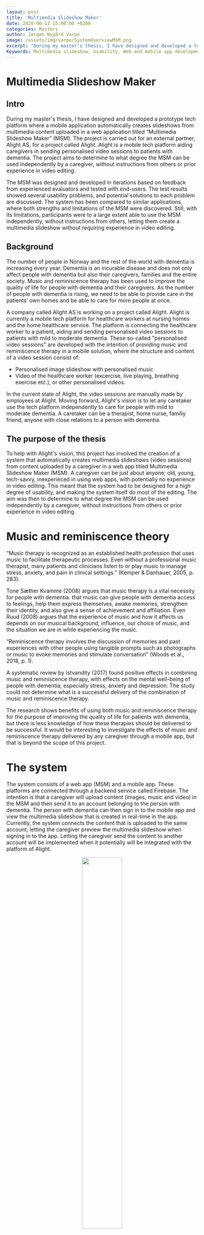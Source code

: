 ```yaml
---
layout: post
title: 'Multimedia Slideshow Maker'
date: 2020-06-13 15:00:00 +0200
categories: Masters
author: Jørgen Nygård Varpe
image: /assets/img/varpe/SystemOverviewMSM.png
excerpt: "During my master's thesis, I have designed and developed a tech platform where a mobile application automatically creates slideshows from multimedia content uploaded in a web application titled “Multimedia Slideshow Maker” (MSM). The project is carried out for an external partner, Alight AS, for a project called Alight. Alight is a mobile tech platform aiding caregivers in sending personalised video sessions to patients with dementia. This thesis aims to determine to what degree the MSM can be used independently by a caregiver, without instructions from others or prior experience in video editing. "
Keywords: Multimedia slideshow, Usability, Web and mobile app development, dementia and caregivers, music and reminiscence therapy
---
```


# Multimedia Slideshow Maker

## Intro

During my master's thesis, I have designed and developed a prototype tech platform where a mobile application automatically creates slideshows from multimedia content uploaded in a web application titled “Multimedia Slideshow Maker” (MSM). The project is carried out for an external partner, Alight AS, for a project called Alight. Alight is a mobile tech platform aiding caregivers in sending personalised video sessions to patients with dementia. The project aims to determine to what degree the MSM can be used independently by a caregiver, without instructions from others or prior experience in video editing. 

The MSM was designed and developed in iterations based on feedback from experienced evaluators and tested with end-users. The test results showed several usability problems, and potential solutions to each problem are discussed. The system has been compared to similar applications, where both strengths and limitations of the MSM were discovered. Still, with its limitations, participants were to a large extent able to use the MSM independently, without instructions from others, letting them create a multimedia slideshow without requiring experience in video editing.

## Background

The number of people in Norway and the rest of the world with dementia is increasing every year. Dementia is an incurable disease and does not only affect people with dementia but also their caregivers, families and the entire society. Music and reminiscence therapy has been used to improve the quality of life for people with dementia and their caregivers. As the number of people with dementia is rising, we need to be able to provide care in the patients’ own homes and be able to care for more people at once.

A company called Alight AS is working on a project called Alight. Alight is currently a mobile tech platform for healthcare workers at nursing homes and the home healthcare service. The platform is connecting the healthcare worker to a patient, aiding and sending personalised video sessions to patients with mild to moderate dementia. These so-called "personalised video sessions" are developed with the intention of providing music and reminiscence therapy in a mobile solution, where the structure and content of a video session consist of:

* Personalised image slideshow with personalised music
* Video of the healthcare worker (excercise, live playing, breathing exercise etc.), or other personalised videos.

In the current state of Alight, the video sessions are manually made by employees at Alight. Moving forward, Alight's vision is to let any caretaker use the tech platform independently to care for people with mild to moderate dementia. A caretaker can be a therapist, home nurse, familiy friend, anyone with close relations to a person with dementia.

## The purpose of the thesis

To help with Alight's vision, this project has involved the creation of a system that automatically creates multimedia slideshows (video sessions) from content uploaded by a caregiver in a web app titled Multimedia Slideshow Maker (MSM). A caregiver can be just about anyone; old, young, tech-savvy, inexperieced in using web apps, with potentially no experience in video editing. This meant that the system had to be designed for a high degree of usability, and making the system itself do most of the editing. The aim was then to determine to what degree the MSM can be used independently by a caregiver, without instructions from others or prior experience in video editing.

# Music and reminiscence theory

“Music therapy is recognized as an established health profession that uses music to facilitate therapeutic processes. Even without a professional music therapist, many patients and clinicians listen to or play music to manage stress, anxiety, and pain in clinical settings.” (Kemper & Danhauer, 2005, p. 283).

Tone Sæther Kvamme (2008) argues that music therapy is a vital necessity for people with dementia. that music can give people with dementia access to feelings, help them express themselves, awake memories, strengthen their identity, and also give a sense of achievement and affiliation. Even Ruud (2008) argues that the experience of music and how it affects us depends on our musical background, influence, our choice of music, and the situation we are in while experiencing the music. 

“Reminiscence therapy involves the discussion of memories and past experiences with other people using tangible prompts such as photographs or music to evoke memories and stimulate conversation” (Woods et al., 2018, p. 1).

A systematic review by Istvandity (2017) found positive effects in combining music and reminiscence therapy, with effects on the mental well-being of people with dementia, especially stress, anxiety and depression. The study could not determine what is a successful delivery of the combination of music and reminiscence therapy.

The research shows benefits of using both music and reminiscence therapy for the purpose of improving the quality of life for patients with dementia, but there is less knowledge of how these therapies should be delivered to be successful. It would be interesting to investigate the effects of music and reminiscence therapy delivered by any caregiver through a mobile app, but that is beyond the scope of this project.

# The system

The system consists of a web app (MSM) and a mobile app. These platforms are connected through a backend service called Firebase. The intention is that a caregiver will upload content (images, music and video) in the MSM and then send it to an account belonging to the person with dementia. The person with dementia can then sign in to the mobile app and view the multimedia slideshow that is created in real-time in the app. Currently, the system connects the content that is uploaded to the same account, letting the caregiver preview the multimedia slideshow when signing in to the app. Letting the caregiver send the content to another account will be implemented when it potentially will be integrated with the platform of Alight.

<figure align="middle">
<img src="/assets/img/varpe/SystemOverviewMSM.png" width="50%"></img>
<figcaption><strong>System overview</strong></figcaption>
</figure>

## The MSM

The MSM was developed with JavaScript, using a library called React and a backend service called Firebase. React was used to build the user interface, making functionalities for uploading content (music, images and video), and for letting the user rearrange the images to their choosing. Firebase was used as a service for authentication (login), database (metadata) and storage (multimedia content).

<figure align="middle">
<img src="/assets/img/varpe/MSMtech.png" width="50%"></img>
<figcaption><strong>System overview</strong></figcaption>
</figure>

## The mobile app

The mobile app was made to both create and present a multimedia slideshow in real-time. The reason for making the mobile app do this, was that the intention is to include a music streaming service at a later stage. When a caregiver has to choose music to be consumed by another person it can quickly become a problem with sharing what may often be copyrighted material. Using a music streaming service can deal with this problem.

The mobile was developed using a cross-platform development tool called Flutter. Cross-platform means that I could write code that works for both Android and IOS, making the development both easier and faster. Flutter is quite a new tool, with the first stable version released in december 2018. As with many new products, bugs can be encountered, and of course I did. A day of work could go by, trying to solve a bug. With the help of Even Brenna, an experience developer at Alight AS, and a strong community of developers at Stackoverflow, it was possible to fix and proceed.

The functionality of making a multimedia slideshow was developed wuth the help of three awesome libraries:

* Carousel slider - For making a slideshow of images
* Just-audio - For playing audio
* Chewie - For playing a video

The programming language of Flutter is called Dart. This was used to handle fetching of data from Firebase, to add images to cache memory, and to schedule all events, making it look something like this:

<figure align="middle">
<iframe src="https://drive.google.com/file/d/1N9DzR8RS8oDpCC30mBNGVMRKenRW2BYj/preview" width="640" height="480"></iframe>
<figcaption><strong>Example of multimedia slideshow</strong></figcaption>
</figure>

## Designing the user interface with high degree of usability

“Usability is most often defined as the ease of use and acceptability of a system for a particular class of users carrying out specific tasks in a specific environment” (Holzinger, 2005, p. 71).  

The biggest part of the project was to develop a user interface with a high degree of usability. This was acieved through the use of two methods. The first method is called Heuristic evaluation (HE), a method from what Holzinger (2005) descibres as User Inspection Methods. HE involves usability specialists judging the system, providing feedback to wheter the system follows established usability principles or not. I used some popular usability principles called Nielsen's Usability Heuristics, which are:

1.	Visibility of system status
2.	Match between system and real world
3.	User control and freedom
4.	Consistency and standards
5.	Error prevention
6.	Recognition rather than recall
7.	Flexibility and efficiency of use
8.	Aesthetic and minimalist design
9.	Help users recognize, diagnose, and recover from errors
10.	Help and documentation

I had a total of four design iterations where I recieved feedback from people with experience in user interaction, constantly improving the MSM based on the feedback recieved.

It went from looking like this:

Too be continued..
